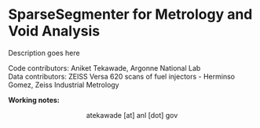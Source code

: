 
# SparseSegmenter for Metrology and Void Analysis  

<p align="justify">Description goes here  </p>  

Code contributors: Aniket Tekawade, Argonne National Lab  
Data contributors: ZEISS Versa 620 scans of fuel injectors - Herminso Gomez, Zeiss Industrial Metrology  


**Working notes:**



<p align="center">atekawade [at] anl [dot] gov</p>  

